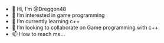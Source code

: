 - 👋 Hi, I’m @Dreggon48
- 👀 I’m interested in game programming
- 🌱 I’m currently learning c++
- 💞️ I’m looking to collaborate on Game programming with c++
- 📫 How to reach me...

<!---
Dreggon48/Dreggon48 is a ✨ special ✨ repository because its `README.md` (this file) appears on your GitHub profile.
You can click the Preview link to take a look at your changes.
--->
